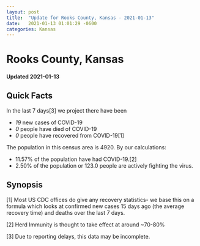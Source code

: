 ```yaml
---
layout: post
title:  "Update for Rooks County, Kansas - 2021-01-13"
date:   2021-01-13 01:01:29 -0600
categories: Kansas
---
```


# Rooks County, Kansas
#### Updated 2021-01-13

## Quick Facts

In the last 7 days[3] we project there have been
- *19* new cases of COVID-19
- *0* people have died of COVID-19
- *0* people have recovered from COVID-19[1]

The population in this census area is 4920. By our calculations:
- 11.57% of the population have had COVID-19.[2]
- 2.50% of the population or 123.0 people are actively fighting the virus.

## Synopsis




[1] Most US CDC offices do give any recovery statistics- we base this on a formula which looks at confirmed new cases
15 days ago (the average recovery time) and deaths over the last 7 days.

[2] Herd Immunity is thought to take effect at around ~70-80%

[3] Due to reporting delays, this data may be incomplete.
 
    
